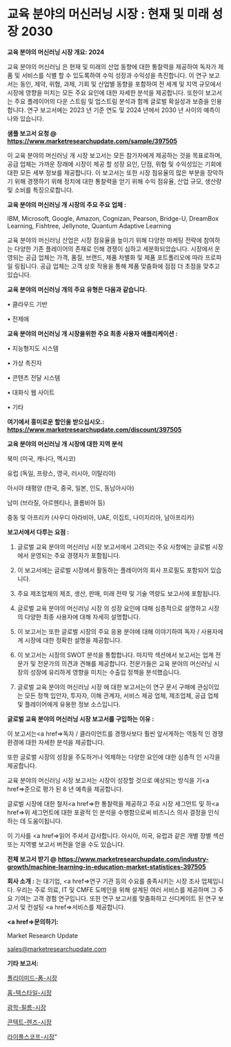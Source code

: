 # 교육 분야의 머신러닝 시장 : 현재 및 미래 성장 2030

<strong>교육 분야의 머신러닝 시장 개요: 2024</strong>

교육 분야의 머신러닝 은 현재 및 미래의 산업 동향에 대한 통찰력을 제공하여 독자가 제품 및 서비스를 식별 할 수 있도록하여 수익 성장과 수익성을 촉진합니다. 이 연구 보고서는 동인, 제약, 위협, 과제, 기회 및 산업별 동향을 포함하여 전 세계 및 지역 규모에서 시장에 영향을 미치는 모든 주요 요인에 대한 자세한 분석을 제공합니다. 또한이 보고서는 주요 플레이어의 다운 스트림 및 업스트림 분석과 함께 글로벌 확실성과 보증을 인용합니다. 연구 보고서에는 2023 년 기준 연도 및 2024 년에서 2030 년 사이의 예측이 나와 있습니다.



<strong>샘플 보고서 요청 @ <a href=https://www.marketresearchupdate.com/sample/397505>https://www.marketresearchupdate.com/sample/397505</a></strong>

이 교육 분야의 머신러닝 개 시장 보고서는 모든 참가자에게 제공하는 것을 목표로하며, 공급 업체는 가까운 장래에 시장이 제공 할 성장 요인, 단점, 위협 및 수익성있는 기회에 대한 모든 세부 정보를 제공합니다. 이 보고서는 또한 시장 점유율의 많은 부분을 장악하기 위해 경쟁하기 위해 정치에 대한 통찰력을 얻기 위해 수익 점유율, 산업 규모, 생산량 및 소비를 특징으로합니다.



<strong>교육 분야의 머신러닝 개 시장의 주요 주요 업체 :</strong>

IBM, Microsoft, Google, Amazon, Cognizan, Pearson, Bridge-U, DreamBox Learning, Fishtree, Jellynote, Quantum Adaptive Learning

교육 분야의 머신러닝 산업은 시장 점유율을 높이기 위해 다양한 마케팅 전략에 참여하는 다양한 기존 플레이어의 존재로 인해 경쟁이 심하고 세분화되었습니다. 시장에서 운영되는 공급 업체는 가격, 품질, 브랜드, 제품 차별화 및 제품 포트폴리오에 따라 프로파일 링됩니다. 공급 업체는 고객 상호 작용을 통해 제품 맞춤화에 점점 더 초점을 맞추고 있습니다.



<strong>교육 분야의 머신러닝 개의 주요 유형은 다음과 같습니다.</strong>

• 클라우드 기반

• 전제에



<strong>교육 분야의 머신러닝 개 시장을위한 주요 최종 사용자 애플리케이션 :</strong>

• 지능형지도 시스템

• 가상 촉진자

• 콘텐츠 전달 시스템

• 대화식 웹 사이트

• 기타



<strong>여기에서 흥미로운 할인을 받으십시오.: <a href=https://www.marketresearchupdate.com/discount/397505>https://www.marketresearchupdate.com/discount/397505</a></strong>



<strong>교육 분야의 머신러닝 개 시장에 대한 지역 분석</strong>

북미 (미국, 캐나다, 멕시코)

유럽 (독일, 프랑스, 영국, 러시아, 이탈리아)

아시아 태평양 (한국, 중국, 일본, 인도, 동남아시아)

남미 (브라질, 아르헨티나, 콜롬비아 등)

중동 및 아프리카 (사우디 아라비아, UAE, 이집트, 나이지리아, 남아프리카)



<strong>보고서에서 다루는 요점 :</strong>

1. 글로벌 교육 분야의 머신러닝 시장 보고서에서 고려되는 주요 사항에는 글로벌 시장에서 운영되는 주요 경쟁자가 포함됩니다.

2. 이 보고서에는 글로벌 시장에서 활동하는 플레이어의 회사 프로필도 포함되어 있습니다.

3. 주요 제조업체의 제조, 생산, 판매, 미래 전략 및 기술 역량도 보고서에 포함됩니다.

4. 글로벌 교육 분야의 머신러닝 시장 의 성장 요인에 대해 심층적으로 설명하고 시장의 다양한 최종 사용자에 대해 자세히 설명합니다.

5. 이 보고서는 또한 글로벌 시장의 주요 응용 분야에 대해 이야기하여 독자 / 사용자에게 시장에 대한 정확한 설명을 제공합니다.

6. 이 보고서는 시장의 SWOT 분석을 통합합니다. 마지막 섹션에서 보고서는 업계 전문가 및 전문가의 의견과 견해를 제공합니다. 전문가들은 교육 분야의 머신러닝 시장의 성장에 유리하게 영향을 미치는 수출입 정책을 분석했습니다.

7. 글로벌 교육 분야의 머신러닝 시장 에 대한 보고서는이 연구 문서 구매에 관심이있는 모든 정책 입안자, 투자자, 이해 관계자, 서비스 제공 업체, 제조업체, 공급 업체 및 플레이어에게 유용한 정보 소스입니다.



<strong>글로벌 교육 분야의 머신러닝 시장 보고서를 구입하는 이유 :</strong>

이 보고서는<a href=>독자 / 클</a>라이언트를 경쟁사보다 훨씬 앞서게하는 역동적 인 경쟁 환경에 대한 자세한 분석을 제공합니다.

또한 글로벌 시장의 성장을 주도하거나 억제하는 다양한 요인에 대한 심층적 인 시각을 제공합니다.

교육 분야의 머신러닝 시장 보고서는 시장이 성장할 것으로 예상되는 방식을 기<a href=>준으로</a> 평가 된 8 년 예측을 제공합니다.

글로벌 시장에 대한 철저<a href=>한 통찰력</a>을 제공하고 주요 시장 세그먼트 및 하<a href=>위 세그</a>먼트에 대한 포괄적 인 분석을 수행함으로써 비즈니스 의사 결정을 인식하는 데 도움이됩니다.

이 기사를 <a href=>읽어 주</a>셔서 감사합니다. 아시아, 미국, 유럽과 같은 개별 장별 섹션 또는 지역별 보고서 버전을 얻을 수도 있습니다.



<strong>전체 보고서 받기 @ <a href=https://www.marketresearchupdate.com/industry-growth/machine-learning-in-education-market-statistices-397505>https://www.marketresearchupdate.com/industry-growth/machine-learning-in-education-market-statistices-397505</a></strong>



<strong>회사 소개 :</strong>
는 대기업, <a href=>연구 기</a>관 등의 수요를 충족시키는 시장 조사 업체입니다. 우리는 주로 의료, IT 및 CMFE 도메인을 위해 설계된 여러 서비스를 제공하며 그 주요 기여는 고객 경험 연구입니다. 또한 연구 보고서를 맞춤화하고 신디케이트 된 연구 보고서 및 컨설팅 <a href=>서비</a>스를 제공합니다.



<strong><a href=>문의하기:</a></strong>

Market Research Update

sales@marketresearchupdate.com



<strong>기타 보고서:</strong>

<a href=https://www.linkedin.com/pulse/폴리이미드-폼-시장-동향-및-성장-전망-trend-tracking-tips-360-analysis/>폴리이미드-폼-시장</a>

<a href=https://www.linkedin.com/pulse/홈-텍스타일-시장-경쟁-분석-및-성장-잠재력-2029-data-dive-diaries-24-analysis-jg0zf/>홈-텍스타일-시장</a>

<a href=https://www.linkedin.com/pulse/광학-필름-시장-현재-및-미래-성장-2029-survey-savvy-insights-360-analysis-damwf/>광학-필름-시장</a>

<a href=https://www.linkedin.com/pulse/콘텍트-렌즈-시장-세분화-연구-및-목표-고객2030년-market-matrix-musings-analysis-dsl4f/>콘텍트-렌즈-시장</a>

<a href=https://www.linkedin.com/pulse/라이플스코프-시장-진입-전략-및-위험-평가2029년-survey-spotlight-pro-24-analysis-8oowf/>라이플스코프-시장</a>"
